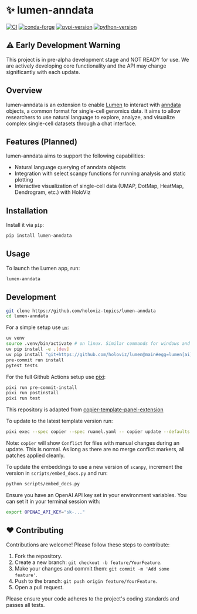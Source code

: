 # ✨ lumen-anndata

[![CI](https://img.shields.io/github/actions/workflow/status/holoviz-topics/lumen-anndata/ci.yml?style=flat-square&branch=main)](https://github.com/holoviz-topics/lumen-anndata/actions/workflows/ci.yml)
[![conda-forge](https://img.shields.io/conda/vn/conda-forge/lumen-anndata?logoColor=white&logo=conda-forge&style=flat-square)](https://prefix.dev/channels/conda-forge/packages/lumen-anndata)
[![pypi-version](https://img.shields.io/pypi/v/lumen-anndata.svg?logo=pypi&logoColor=white&style=flat-square)](https://pypi.org/project/lumen-anndata)
[![python-version](https://img.shields.io/pypi/pyversions/lumen-anndata?logoColor=white&logo=python&style=flat-square)](https://pypi.org/project/lumen-anndata)


## ⚠️ Early Development Warning

This project is in pre-alpha development stage and NOT READY for use.
We are actively developing core functionality and the API may change significantly with each update.

## Overview

lumen-anndata is an extension to enable [Lumen](https://lumen.holoviz.org/) to interact with [anndata](https://anndata.readthedocs.io/) objects, a common format for single-cell genomics data. It aims to allow researchers to use natural language to explore, analyze, and visualize complex single-cell datasets through a chat interface.

## Features (Planned)
lumen-anndata aims to support the following capabilities:

- Natural language querying of anndata objects
- Integration with select scanpy functions for running analysis and static plotting
- Interactive visualization of single-cell data (UMAP, DotMap, HeatMap, Dendrogram, etc.) with HoloViz

## Installation

Install it via `pip`:

```bash
pip install lumen-anndata
```

## Usage

To launch the Lumen app, run:

```bash
lumen-anndata
```

## Development

```bash
git clone https://github.com/holoviz-topics/lumen-anndata
cd lumen-anndata
```

For a simple setup use [`uv`](https://docs.astral.sh/uv/):

```bash
uv venv
source .venv/bin/activate # on linux. Similar commands for windows and osx
uv pip install -e .[dev]
uv pip install "git+https://github.com/holoviz/lumen@main#egg=lumen[ai]"
pre-commit run install
pytest tests
```

For the full Github Actions setup use [pixi](https://pixi.sh):

```bash
pixi run pre-commit-install
pixi run postinstall
pixi run test
```

This repository is adapted from [copier-template-panel-extension](https://github.com/panel-extensions/copier-template-panel-extension)

To update to the latest template version run:

```bash
pixi exec --spec copier --spec ruamel.yaml -- copier update --defaults --trust
```

Note: `copier` will show `Conflict` for files with manual changes during an update. This is normal. As long as there are no merge conflict markers, all patches applied cleanly.

To update the embeddings to use a new version of `scanpy`, increment the version in `scripts/embed_docs.py` and run:

```bash
python scripts/embed_docs.py
```

Ensure you have an OpenAI API key set in your environment variables. You can set it in your terminal session with:

```bash
export OPENAI_API_KEY="sk-..."
```

## ❤️ Contributing

Contributions are welcome! Please follow these steps to contribute:

1. Fork the repository.
2. Create a new branch: `git checkout -b feature/YourFeature`.
3. Make your changes and commit them: `git commit -m 'Add some feature'`.
4. Push to the branch: `git push origin feature/YourFeature`.
5. Open a pull request.

Please ensure your code adheres to the project's coding standards and passes all tests.
